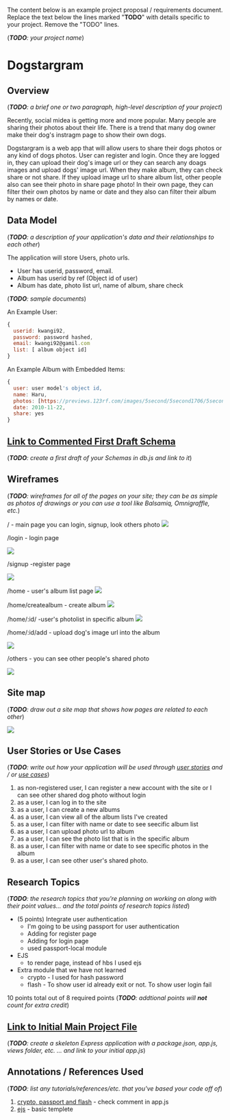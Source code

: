 The content below is an example project proposal / requirements document. Replace the text below the lines marked "__TODO__" with details specific to your project. Remove the "TODO" lines.

(___TODO__: your project name_)

# Dogstargram

## Overview

(___TODO__: a brief one or two paragraph, high-level description of your project_)

Recently, social midea is getting more and more popular. Many people are sharing their photos about their life. There is a trend that many dog owner make their dog's instragm page to show their own dogs. 

Dogstargram is a web app that will allow users to share their dogs photos or any kind of dogs photos. User can register and login.
Once they are logged in, they can upload their dog's image url or they can search any doags images and upload dogs' image url. When they make
album, they can check share or not share. If they upload image url to share album list, other people also can see their photo in share page photo! 
In their own page, they can filter their own photos by name or date and they also can filter their album by names or date. 



## Data Model

(___TODO__: a description of your application's data and their relationships to each other_) 

The application will store Users, photo urls.


* User has userid, password, email.
* Album has userid by ref (Object id of user)
* Album has date, photo list url, name of album, share check



(___TODO__: sample documents_)

An Example User:

```javascript
{
  userid: kwangi92,
  password: password hashed,
  email: kwangi92@gamil.com
  list: [ album object id]
}
```

An Example Album with Embedded Items:

```javascript
{
  user: user model's object id,
  name: Haru, 
  photos: [https://previews.123rf.com/images/5second/5second1706/5second170600364/80205522-beautiful-black-shiba-inu-dog.jpg]
  date: 2010-11-22,
  share: yes
}
```


## [Link to Commented First Draft Schema](db.js) 

(___TODO__: create a first draft of your Schemas in db.js and link to it_)

## Wireframes

(___TODO__: wireframes for all of the pages on your site; they can be as simple as photos of drawings or you can use a tool like Balsamiq, Omnigraffle, etc._)


/ - main page you can login, signup, look others photo
![](imagesReadMD/Mainpage.png)


/login - login page


![](imagesReadMD/LoginPage.png)


/signup -register page

![](imagesReadMD/signup.png)




/home - user's album list page
![](imagesReadMD/photo.png)

/home/createalbum - create album
![](imagesReadMD/create.png)

/home/:id/ -user's photolist in specific album
![](imagesReadMD/photoinalbum.png)




/home/:id/add - upload dog's image url into the album


![](imagesReadMD/uploadphoto.png)


/others - you can see other people's shared photo


![](imagesReadMD/sharephoto.png)


## Site map

(___TODO__: draw out a site map that shows how pages are related to each other_)

![](imagesReadMD/SiteMap.png)

## User Stories or Use Cases

(___TODO__: write out how your application will be used through [user stories](http://en.wikipedia.org/wiki/User_story#Format) and / or [use cases](https://www.mongodb.com/download-center?jmp=docs&_ga=1.47552679.1838903181.1489282706#previous)_)

1. as non-registered user, I can register a new account with the site or I can see other shared dog photo without login
2. as a user, I can log in to the site
3. as a user, I can create a new albums
4. as a user, I can view all of the album lists I've created
5. as a user, I can filter with name or date to see seecific album list
6. as a user, I can upload photo url to album
7. as a user, I can see the photo list that is in the specific album
8. as a user, I can filter with name or date to see specific photos in the album
9. as a user, I can see other user's shared photo. 

## Research Topics

(___TODO__: the research topics that you're planning on working on along with their point values... and the total points of research topics listed_)

* (5 points) Integrate user authentication
    * I'm going to be using passport for user authentication
    * Adding for register page
    * Adding for login page
    * used passport-local module
* EJS
    * to render page, instead of hbs I used ejs
* Extra module that we have not learned
    * crypto - I used for hash password
    * flash - To show user id already exit or not. To show user login fail

10 points total out of 8 required points (___TODO__: addtional points will __not__ count for extra credit_)


## [Link to Initial Main Project File](/app.js) 

(___TODO__: create a skeleton Express application with a package.json, app.js, views folder, etc. ... and link to your initial app.js_)

## Annotations / References Used

(___TODO__: list any tutorials/references/etc. that you've based your code off of_)


1. [crypto, passport and flash](https://miryang.dev/2019/04/11/nodejs-page-2/) - check comment in app.js
2. [ejs](https://ejs.co/) - basic templete

